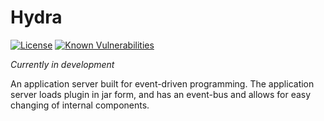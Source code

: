 # Hydra

[![License](https://img.shields.io/badge/License-Apache%202.0-blue.svg)](https://opensource.org/licenses/Apache-2.0)
[![Known Vulnerabilities](https://snyk.io/test/github/ClubObsidian/hydra/badge.svg?targetFile=build.gradle)](https://snyk.io/test/github/ClubObsidian/hydra?targetFile=build.gradle)

_Currently in development_

An application server built for event-driven programming.
The application server loads plugin in jar form, and has 
an event-bus and allows for easy changing of internal
components.